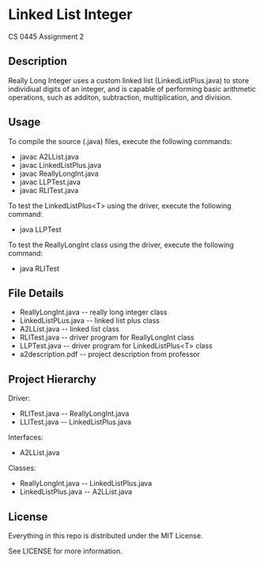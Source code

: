 # Linked List Integer

CS 0445 Assignment 2

## Description

Really Long Integer uses a custom linked list (LinkedListPlus.java) to store individiual digits of an integer,
and is capable of performing basic arithmetic operations, such as additon, subtraction, multiplication, and division.

## Usage

To compile the source (.java) files, execute the following commands:

* javac A2LList.java
* javac LinkedListPlus.java
* javac ReallyLongInt.java
* javac LLPTest.java
* javac RLITest.java

To test the LinkedListPlus\<T\> using the driver, execute the following command:

* java LLPTest

To test the ReallyLongInt class using the driver, execute the following command:

* java RLITest

## File Details

* ReallyLongInt.java -- really long integer class
* LinkedListPLus.java -- linked list plus class
* A2LList.java -- linked list class
* RLITest.java -- driver program for ReallyLongInt class
* LLPTest.java -- driver program for LinkedListPlus\<T\> class
* a2description.pdf -- project description from professor

## Project Hierarchy

Driver:

* RLITest.java -- ReallyLongInt.java
* LLITest.java -- LinkedListPlus.java

Interfaces:

* A2LList.java

Classes:

* ReallyLongInt.java -- LinkedListPlus.java
* LinkedListPlus.java -- A2LList.java

## License

Everything in this repo is distributed under the MIT License.

See LICENSE for more information.

